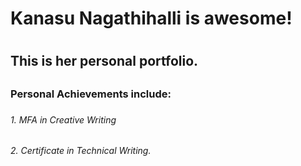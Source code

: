 <h1> Kanasu Nagathihalli is awesome! <h1>
<h2> This is her personal portfolio. <h2>
<h3> Personal Achievements include: <h3>
<h6> 1. MFA in Creative Writing <h6>
<h6> 2. Certificate in Technical Writing. <h6>
